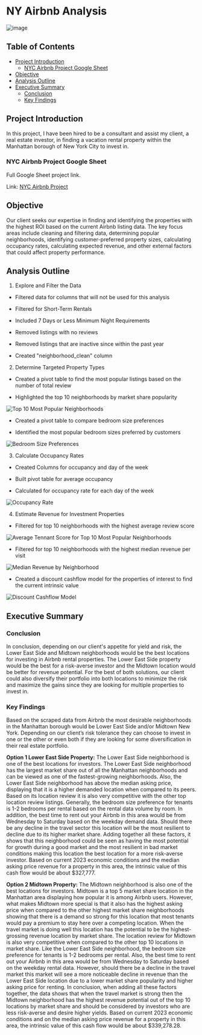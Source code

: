 # NY Airbnb Analysis

![image](https://github.com/jasondo-da/NY_Airbnb_Analysis/assets/138195365/ef8cd56a-8b6a-4632-af8f-317b638fdba8)

## Table of Contents

- [Project Introduction](#project-introduction)
    - [NYC Airbnb Project Google Sheet ](#nyc-airbnb-project-google-sheet)
- [Objective](#objective)
- [Analysis Outline](#analysis-outline)
- [Executive Summary](#executive-summary)
    - [Conclusion](#conclusion)
    - [Key Findings](#key-findings)

## Project Introduction

In this project, I have been hired to be a consultant and assist my client, a real estate investor, in finding a vacation rental property within the Manhattan borough of New York City to invest in. 

### NYC Airbnb Project Google Sheet 
Full Google Sheet project link.

Link: [NYC Airbnb Project](https://docs.google.com/spreadsheets/d/1Chxvi7KDljdAGcoDFA8jMwv8xXIff41DNOTWdUam3nM/edit?usp=sharing)

## Objective

Our client seeks our expertise in finding and identifying the properties with the highest ROI based on the current Airbnb listing data. The key focus areas include cleaning and filtering data, determining popular neighborhoods, identifying customer-preferred property sizes, calculating occupancy rates, calculating expected revenue, and other external factors that could affect property performance.

## Analysis Outline

1. Explore and Filter the Data

- Filtered data for columns that will not be used for this analysis

- Filtered for Short-Term Rentals

- Included 7 Days or Less Minimum Night Requirements

- Removed listings with no reviews 

- Removed listings that are inactive since within the past year

- Created "neighborhood_clean" column

2. Determine Targeted Property Types


- Created a pivot table to find the most popular listings based on the number of total review

- Highlighted the top 10 neighborhoods by market share popularity

![Top 10 Most Popular Neighborhoods](https://github.com/jasondo-da/NY_Airbnb_Analysis/assets/138195365/562899ed-856b-4c12-8267-8f1e6c8b6022)

- Created a pivot table to compare bedroom size preferences

- Identified the most popular bedroom sizes preferred by customers

![Bedroom Size Preferences](https://github.com/jasondo-da/NY_Airbnb_Analysis/assets/138195365/5c251af8-d110-4d53-8fb8-747733576bc9)


3. Calculate Occupancy Rates

- Created Columns for occupancy and day of the week

- Built pivot table for average occupancy

- Calculated for occupancy rate for each day of the week

![Occupancy Rate](https://github.com/jasondo-da/NY_Airbnb_Analysis/assets/138195365/174f76f8-b015-4003-a1f8-f3d3256681e1)


4. Estimate Revenue for Investment Properties

- Filtered for top 10 neighborhoods with the highest average review score

![Average Tennant Score for Top 10 Most Popular Neighborhoods](https://github.com/jasondo-da/NY_Airbnb_Analysis/assets/138195365/294e5110-3a03-4fb7-a38e-86bdfa22208b)

- Filtered for top 10 neighborhoods with the highest median revenue per visit

![Median Revenue by Neighborhood](https://github.com/jasondo-da/NY_Airbnb_Analysis/assets/138195365/8d1f9f0d-4460-4abd-aea8-309d1ccffe0c)

- Created a discount cashflow model for the properties of interest to find the current intrinsic value

![Discount Cashflow Model](https://github.com/jasondo-da/NY_Airbnb_Analysis/assets/138195365/e7d39d5c-a666-458d-826e-f3de84341140)


## Executive Summary

### Conclusion

In conclusion, depending on our client's appetite for yield and risk, the Lower East Side and Midtown neighborhoods would be the best locations for investing in Airbnb rental properties. The Lower East Side property would be the best for a risk-averse investor and the Midtown location would be better for revenue potential. For the best of both solutions, our client could also diversify their portfolio into both locations to minimize the risk and maximize the gains since they are looking for multiple properties to invest in.

### Key Findings

Based on the scraped data from Airbnb the most desirable neighborhoods in the Manhattan borough would be Lower East Side and/or Midtown New York. Depending on our client’s risk tolerance they can choose to invest in one or the other or even both if they are looking for some diversification in their real estate portfolio.

**Option 1 Lower East Side Property:** The Lower East Side neighborhood is one of the best locations for investors. The Lower East Side neighborhood has the largest market share out of all the Manhattan neighborhoods and can be viewed as one of the fastest-growing neighborhoods. Also, the Lower East Side neighborhood has above the median asking price, displaying that it is a higher demanded location when compared to its peers. Based on its location review it is also very competitive with the other top location review listings. Generally, the bedroom size preference for tenants is 1-2 bedrooms per rental based on the rental data volume by room. In addition, the best time to rent out your Airbnb in this area would be from Wednesday to Saturday based on the weekday demand data. Should there be any decline in the travel sector this location will be the most resilient to decline due to its higher market share. Adding together all these factors, it shows that this neighborhood could be seen as having the most potential for growth during a good market and the most resilient in bad market conditions making this location the best location for a more risk-averse investor. Based on current 2023 economic conditions and the median asking price revenue for a property in this area, the intrinsic value of this cash flow would be about $327,777.

**Option 2 Midtown Property:** The Midtown neighborhood is also one of the best locations for investors. Midtown is a top 5 market share location in the Manhattan area displaying how popular it is among Airbnb users. However, what makes Midtown more special is that it also has the highest asking price when compared to the other highest market share neighborhoods showing that there is a demand so strong for this location that most tenants would pay a premium to stay here over a competing location. When the travel market is doing well this location has the potential to be the highest-grossing revenue location by market share.  The location review for Midtown is also very competitive when compared to the other top 10 locations in market share. Like the Lower East Side neighborhood, the bedroom size preference for tenants is 1-2 bedrooms per rental. Also, the best time to rent out your Airbnb in this area would be from Wednesday to Saturday based on the weekday rental data. However, should there be a decline in the travel market this market will see a more noticeable decline in revenue than the Lower East Side location due to a lower market share popularity and higher asking price for renting. In conclusion, when adding all these factors together, the data shows that when the travel market is strong then the Midtown neighborhood has the highest revenue potential out of the top 10 locations by market share and should be considered by investors who are less risk-averse and desire higher yields. Based on current 2023 economic conditions and on the median asking price revenue for a property in this area, the intrinsic value of this cash flow would be about $339,278.28.

